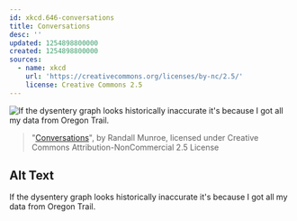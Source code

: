 ```yaml
---
id: xkcd.646-conversations
title: Conversations
desc: ''
updated: 1254898800000
created: 1254898800000
sources:
  - name: xkcd
    url: 'https://creativecommons.org/licenses/by-nc/2.5/'
    license: Creative Commons 2.5
---
```

![If the dysentery graph looks historically inaccurate it's because I got all my data from Oregon Trail.](https://imgs.xkcd.com/comics/conversations.png)
> "[Conversations](https://xkcd.com/646/)", by Randall Munroe, licensed under Creative Commons Attribution-NonCommercial 2.5 License

## Alt Text
If the dysentery graph looks historically inaccurate it's because I got all my data from Oregon Trail.
